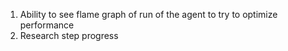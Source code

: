 1. Ability to see flame graph of run of the agent to try to optimize performance
2. Research step progress
